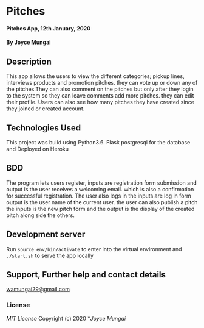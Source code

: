 # Pitches

#### Pitches App, 12th January, 2020
#### By **Joyce Mungai**
## Description
This app allows the users to view the different categories; pickup lines, interviews products and promotion pitches. they can vote up or down any of the pitches.They can also comment on the pitches but only after they login to the system so they can leave comments add more pitches. they can edit their profile. Users can also see how many pitches they have created since they joined or created account.  

## Technologies Used
This project was build using Python3.6.
Flask
postgresql for the database and
Deployed on Heroku


## BDD
The program lets users register, inputs are registration form submission and output is the user receives a welcoming email. which is also a confirmation for successful registration. The user also logs in the inputs are log in form output is the user name of the current user. the user can also publish a pitch the inputs is the new pitch form and the output is the display of the created pitch along side the others.

## Development server
Run `source env/bin/activate` to enter into the virtual environment and `./start.sh` to serve the app locally


## Support, Further help and contact details
wamungai29@gmail.com

### License
*MIT License*
Copyright (c) 2020 **Joyce Mungai*